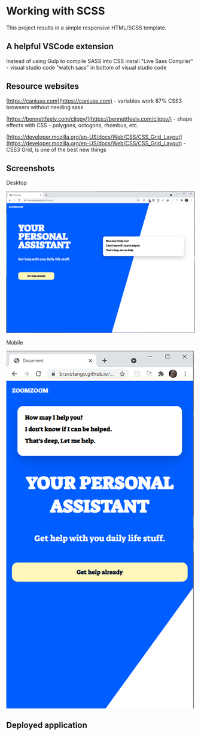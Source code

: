 # Working with SCSS

This project results in a simple responsive HTML/SCSS template.

## A helpful VSCode extension

Instead of using Gulp to compile SASS into CSS install "Live Sass Compiler" - visual studio code
"watch sass" in bottom of visual studio code

## Resource websites

[https://caniuse.com](https://caniuse.com) - variables work 87% CSS3 browsers without needing sass

[https://bennettfeely.com/clippy/](https://bennettfeely.com/clippy/) - shape effects with CSS - polygons, octogons, rhombus, etc.

[https://developer.mozilla.org/en-US/docs/Web/CSS/CSS_Grid_Layout](https://developer.mozilla.org/en-US/docs/Web/CSS/CSS_Grid_Layout) - CSS3 Grid, is one of the best new things

## Screenshots

Desktop

![Desktop screenshot](./images/desktop.png)

Mobile

![Mobile screenshot](./images/mobile.png)

## Deployed application

